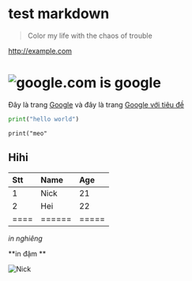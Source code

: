 # test markdown
> Color my life with the chaos of trouble

http://example.com
# ![google.com](This) is google
Đây là trang [Google](http://google.com) và đây là trang [Google với tiêu
đề](http://google.com "Trang tìm kiếm Google")

~~~ python
print("hello world")
~~~

`print("meo"`
## Hihi

|Stt | Name | Age |
|:---|:-----|:----|
|1   |Nick  | 21  |
|2   |Hei   | 22  |
|====|======|=====|


*in nghiêng*

**in đậm **

![Nick](https://scontent-hkg3-1.xx.fbcdn.net/hphotos-xtp1/v/t1.0-9/10647028_626338644150432_9002367343595030724_n.jpg?oh=f049b92bfa9d988b0e03bc6850d8a12c&oe=57400EDD)
